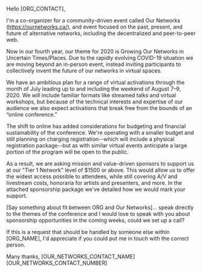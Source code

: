 Hello [ORG_CONTACT],

I'm a co-organizer for a community-driven event called Our Networks 
(https://ournetworks.ca/), and event focused on the past, present, and 
future of alternative networks, including the decentralized and peer-to-peer 
web.

Now in our fourth year, our theme for 2020 is Growing Our Networks in 
Uncertain Times/Places. Due to the rapidly evolving COVID-19 situation 
we are moving beyond an in-person event, instead inviting participants to 
collectively invent the future of our networks in virtual spaces. 

We have an ambitious plan for a range of virtual activations through the 
month of July leading up to and including the weekend of August 7–9, 2020. 
We will include familiar formats like streamed talks and virtual workshops, 
but because of the technical interests and expertise of our audience we also 
expect activations that break free from the bounds of an “online conference.”

The shift to online has added considerations for budgeting and financial sustainability of the conference. We're operating with a smaller budget and still planning on charging registration--which will include a physical registration package--but as with similar virtual events anticipate a large portion of the program will be open to the public. 

As a result, we are asking mission and value-driven sponsors to support us at our "Tier 1 Network" level of $1500 or above. This would allow us to offer the widest access possible to attendees, while still covering A/V and livestream costs, honoraria for artists and presenters, and more. In the attached sponsorship package we've detailed how we would mark your support.

[Say something about fit between ORG and Our Networks]... speak directly
to the themes of the conference and I would love to speak with you about
sponsorship opportunities in the coming weeks, could we set up a call?

If this is a request that should be handled by someone else within
[ORG_NAME], I'd appreciate if you could put me in touch with the
correct person.


Many thanks,
[OUR_NETWORKS_CONTACT_NAME]
[OUR_NETWORKS_CONTACT_NUMBER]
